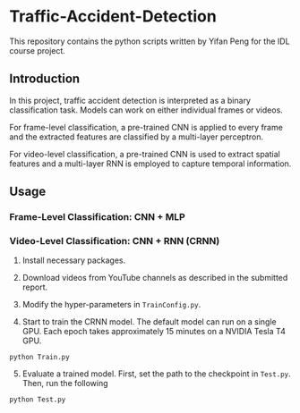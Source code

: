 # Traffic-Accident-Detection

This repository contains the python scripts written by Yifan Peng for the IDL course project.

## Introduction

In this project, traffic accident detection is interpreted as a binary classification task. Models can work on either individual frames or videos.

For frame-level classification, a pre-trained CNN is applied to every frame and the extracted features are classified by a multi-layer perceptron.

For video-level classification, a pre-trained CNN is used to extract spatial features and a multi-layer RNN is employed to capture temporal information.

## Usage

### Frame-Level Classification: CNN + MLP


### Video-Level Classification: CNN + RNN (CRNN)

1. Install necessary packages.

2. Download videos from YouTube channels as described in the submitted report.

3. Modify the hyper-parameters in `TrainConfig.py`.

4. Start to train the CRNN model. The default model can run on a single GPU. Each epoch takes approximately 15 minutes on a NVIDIA Tesla T4 GPU.

```
python Train.py
```

5. Evaluate a trained model. First, set the path to the checkpoint in `Test.py`. Then, run the following

```
python Test.py
```
